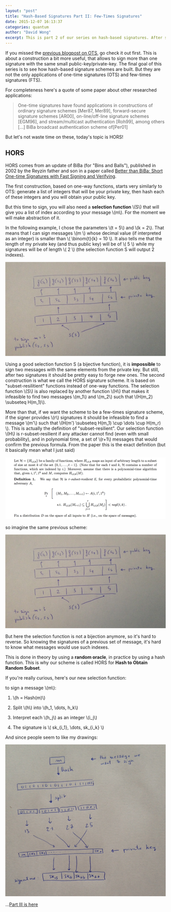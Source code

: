 ```yaml
---
layout: "post"
title: "Hash-Based Signatures Part II: Few-Times Signatures"
date: 2015-12-07 16:13:37
categories: quantum
author: "David Wong"
excerpt: This is part 2 of our series on hash-based signatures. After seeing how one-time signatures can be made out of hash functions, we will see how we can build schemes that allow us to sign a few times without security issues.
---
```


If you missed the [previous blogpost on OTS](/quantum/2015/12/04/XMSS-and-SPHINCS.html), go check it out first. This is about a construction a bit more useful, that allows to sign more than one signature with the same small public-key/private-key. The final goal of this series is to see how hash-based signature schemes are built. But they are not the only applications of one-time signatures (OTS) and few-times signatures (FTS).

For completeness here's a quote of some paper about other researched applications:

> One-time signatures have found applications in constructions of ordinary signature schemes [Mer87, Mer89], forward-secure signature schemes [AR00], on-line/off-line signature schemes [EGM96], and stream/multicast authentication [Roh99], among others
> [...]
> BiBa broadcast authentication scheme of[Per01]

But let's not waste time on these, today's topic is HORS!

## HORS

HORS comes from an update of BiBa (for "Bins and Balls"), published in 2002 by the Reyzin father and son in a paper called [Better than BiBa:  Short One-time Signatures with Fast Signing and Verifying](https://www.cs.bu.edu/~reyzin/papers/one-time-sigs.pdf).

The first construction, based on one-way functions, starts very similarly to OTS: generate a list of integers that will be your private key, then hash each of these integers and you will obtain your public key.

But this time to sign, you will also need a **selection function** \\(S\\) that will give you a list of index according to your message \\(m\\). For the moment we will make abstraction of it.

In the following example, I chose the parameters \\(t = 5\\) and \\(k = 2\\). That means that I can sign messages \\(m \\) whose decimal value (if interpreted as an integer) is smaller than \\(  \binom{t}{k} = 10 \\). It also tells me that the length of my private key (and thus public key) will be of \\( 5 \\) while my signatures will be of length \\( 2 \\) (the selection function S will output 2 indexes).

![hors1](/images/hash-based-signatures/hors1.jpg)

Using a good selection function S (a bijective function), it is **impossible** to sign two messages with the same elements from the private key. But still, after two signatures it should be pretty easy to forge new ones.
The second construction is what we call the HORS signature scheme. It is based on "subset-resilitient" functions instead of one-way functions. The selection function \\(S\\) is also replaced by another function \\(H\\) that makes it infeasible to find two messages \\(m_1\\) and \\(m_2\\) such that \\(H(m_2) \subseteq H(m_1)\\).

More than that, if we want the scheme to be a few-times signature scheme, if the signer provides \\(r\\) signatures it should be infeasible to find a message \\(m'\\) such that \\(H(m') \subseteq H(m_1) \cup \dots \cup H(m_r) \\). This is actually the definition of "subset-resilient". Our selection function \\(H\\) is r-subset-resilient if any attacker cannot find (even with small probability), and in polynomial time, a set of \\(r+1\\) messages that would confirm the previous formula. From the paper this is the exact definition (but it basically mean what I just said)

![definition](/images/hash-based-signatures/definition.png)

so imagine the same previous scheme:

![hors1](/images/hash-based-signatures/hors1.jpg)

But here the selection function is not a bijection anymore, so it's hard to reverse. So knowing the signatures of a previous set of message, it's hard to know what messages would use such indexes.

This is done in theory by using a **random oracle**, in practice by using a hash function. This is why our scheme is called HORS for **Hash to Obtain Random Subset**.

If you're really curious, here's our new selection function:

to sign a message \\(m\\):

1. \\(h = Hash(m)\\)

2. Split \\(h\\) into \\(h_1, \dots, h_k\\)

3. Interpret each \\(h_j\\) as an integer \\(i_j\\)

4. The signature is \\( sk_{i_1}, \dots, sk_{i_k} \\)

And since people seem to like my drawings:

![drawing](/images/hash-based-signatures/drawing.jpg)

...[Part III is here](/quantum/2015/12/07/many-times-signatures.html)

